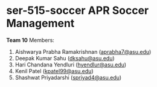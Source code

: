 # ser-515-soccer APR Soccer Management

**Team 10**
Members:
1. Aishwarya Prabha Ramakrishnan (aprabha7@asu.edu)
2. Deepak Kumar Sahu (dksahu@asu.edu)
3. Hari Chandana Yendluri (hyendlur@asu.edu)
4. Kenil Patel (kpatel99@asu.edu)
5. Shashwat Priyadarshi (spriyad4@asu.edu)
